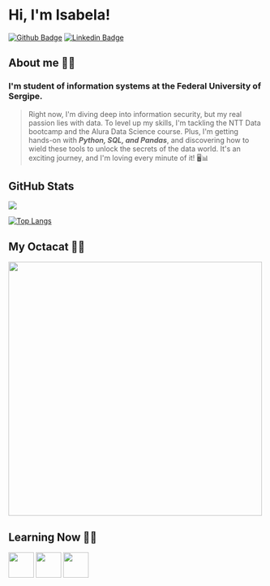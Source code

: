 # Hi, I'm Isabela! 
                           
[![Github Badge](https://img.shields.io/badge/-Github-000?style=flat-square&logo=Github&logoColor=white&link=https://github.com/Gondrai)](https://github.com/Gondrai)
[![Linkedin Badge](https://img.shields.io/badge/-LinkedIn-blue?style=flat-square&logo=Linkedin&logoColor=white&link=https://www.linkedin.com/in/isabela-de-gondra-6583b2191/)](https://www.linkedin.com/in/isabela-de-gondra-6583b2191/)

## About me 🖐🏽
### I'm student of information systems at the Federal University of Sergipe.
> Right now, I'm diving deep into information security, but my real passion lies with data. 
To level up my skills, I'm tackling the NTT Data bootcamp and the Alura Data Science course. Plus, I'm getting hands-on with ***Python, SQL, and Pandas***, and discovering how to wield these tools to unlock the secrets of the data world. It's an exciting journey, and I'm loving every minute of it! 🖥📊

## GitHub Stats
  <source
    srcset="https://github-readme-stats.vercel.app/api?username=Gondrai&show_icons=true&theme=tokyonight"
  />
  <img src="https://github-readme-stats.vercel.app/api?username=Gondrai&show_icons=true&theme=tokyonight" />
</picture>

[![Top Langs](https://github-readme-stats.vercel.app/api/top-langs/?username=Gondrai&layout=compact&icons=true&theme=tokyonight)](https://github.com/anuraghazra/github-readme-stats)

## My Octacat 🐱‍🚀
<img src="https://github.com/Gondrai/Gondrai/assets/66333927/be1b3a64-09fb-4641-b394-7a0ab71f5417" widht= "500px" height="500px" />

## Learning Now 👩‍🏫
<div style="display: inline"> 
<img src="https://cdn.jsdelivr.net/gh/devicons/devicon@latest/icons/python/python-original.svg" widht= "50px" height="50px" />
<img src="https://cdn.jsdelivr.net/gh/devicons/devicon@latest/icons/pandas/pandas-plain.svg" widht= "50px" height="50px" />
<img src="https://cdn.jsdelivr.net/gh/devicons/devicon@latest/icons/googlecloud/googlecloud-original.svg" widht= "50px" height="50px" />         
</div>
